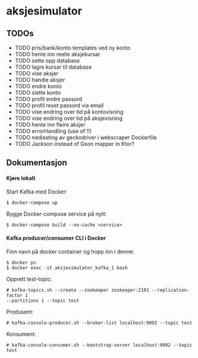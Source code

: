 # aksjesimulator

## TODOs


- TODO pris/bank/konto templates ved ny konto
- TODO hente inn reelle aksjekursar
- TODO sette opp database
- TODO lagre kursar til database
- TODO vise aksjer
- TODO handle aksjer
- TODO endre konto
- TODO slette konto
- TODO profil endre passord
- TODO profil reset passord via email
- TODO vise endring over tid på kontovisning
- TODO vise endring over tid på aksjevisning
- TODO hente inn fleire aksjer
- TODO errorHandling (use of !!)
- TODO nedlasting av geckodriver i webscraper Dockerfile
- TODO Jackson instead of Gson mapper in Ktor?
 

## Dokumentasjon

#### Kjøre lokalt

Start Kafka med Docker:
```
$ docker-compose up
```

Bygge Docker-compose service på nytt:
```
$ docker-compose build --no-cache <service>
```

#### Kafka producer/consumer CLI i Docker
Finn navn på docker container og hopp inn i denne:
```
$ docker ps
$ docker exec -it aksjesimulator_kafka_1 bash
```
Opprett test-topic:
```
# kafka-topics.sh --create --zookeeper zookeeper:2181 --replication-factor 1
--partitions 1 --topic test
```
Produsent:
```
# kafka-console-producer.sh --broker-list localhost:9092 --topic test
```
Konsument:
```
# kafka-console-consumer.sh --bootstrap-server localhost:9092 --topic test
```